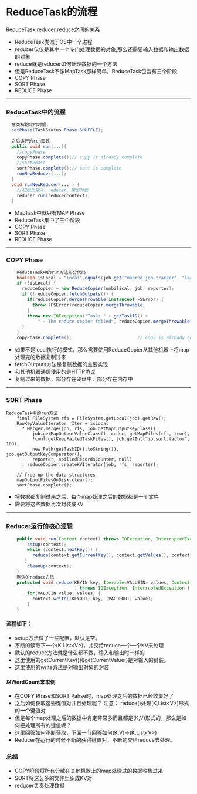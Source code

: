 # ReduceTask的流程

ReduceTask reducer reduce之间的关系

* ReduceTask类似于OS中一个进程
* reducer仅仅是其中一个专门处理数据的对象,那么还需要输入数据和输出数据的对象
* reduce就是reducer如何处理数据的一个方法
* 但是ReduceTask不像MapTask那样简单，ReduceTask包含有三个阶段
 * COPY Phase
 * SORT Phase
 * REDUCE Phase

***
### ReduceTask中的流程

```java
  在类初始化的时候，
  setPhase(TaskStatus.Phase.SHUFFLE);
  
  之后运行的run函数
  public void run(...){
    //copyPhase
    copyPhase.complete();// copy is already complete
    //sortPhase
    sortPhase.complete();// sort is complete
    runNewReducer(...);
  }
  void runNewReducer(... ) {
    //初始化输入、reducer、输出对象
    reducer.run(reducerContext);
  }

```
* MapTask中就只有MAP Phase
* ReduceTask集中了三个阶段
 * COPY Phase
 * SORT Phase
 * REDUCE Phase

***
### COPY Phase
```java
    ReduceTask中的run方法部分代码
    boolean isLocal = "local".equals(job.get("mapred.job.tracker", "local"));
    if (!isLocal) {
      reduceCopier = new ReduceCopier(umbilical, job, reporter);
      if (!reduceCopier.fetchOutputs()) {
        if(reduceCopier.mergeThrowable instanceof FSError) {
          throw (FSError)reduceCopier.mergeThrowable;
        }
        throw new IOException("Task: " + getTaskID() + 
            " - The reduce copier failed", reduceCopier.mergeThrowable);
      }
    }
    copyPhase.complete();                         // copy is already complete
```
* 如果不是local执行的模式，那么需要使用ReduceCopier从其他机器上将map处理完的数据复制过来
* fetchOutputs方法是复制数据的主要实现
* 和其他机器通信使用的是HTTP协议
* 复制过来的数据，部分存在硬盘中，部分存在内存中

***
### SORT Phase
```
ReduceTask中的run方法
    final FileSystem rfs = FileSystem.getLocal(job).getRaw();
    RawKeyValueIterator rIter = isLocal
      ? Merger.merge(job, rfs, job.getMapOutputKeyClass(),
          job.getMapOutputValueClass(), codec, getMapFiles(rfs, true),
          !conf.getKeepFailedTaskFiles(), job.getInt("io.sort.factor", 100),
          new Path(getTaskID().toString()), job.getOutputKeyComparator(),
          reporter, spilledRecordsCounter, null)
      : reduceCopier.createKVIterator(job, rfs, reporter);
        
    // free up the data structures
    mapOutputFilesOnDisk.clear();
    sortPhase.complete();
```
* 将数据都复制过来之后，每个map处理之后的数据都是一个文件
* 需要将这些数据再次封装成KV

***
### Reducer运行的核心逻辑
```java
    public void run(Context context) throws IOException, InterruptedException {
        setup(context);
        while (context.nextKey()) {
          reduce(context.getCurrentKey(), context.getValues(), context);
       }
        cleanup(context);
    }
    默认的reduce方法
    protected void reduce(KEYIN key, Iterable<VALUEIN> values, Context context
                          ) throws IOException, InterruptedException {
        for(VALUEIN value: values) {
          context.write((KEYOUT) key, (VALUEOUT) value);
        }
    }
```
#### 流程如下：
* setup方法做了一些配置，默认是空。
* 不断的读取下一个(K,List&lt;V>)，并交给reduce一个一个KV来处理
* 默认的reduce方法就是什么都不做，输入和输出时一样的
* 这里使用的getCurrentKey()和getCurrentValue()是对输入的封装。
* 这里使用的write方法是对输出对象的封装

#### 以WordCount来举例
* 在COPY Phase和SORT Pahse时，map处理之后的数据已经收集好了
* 之后如何获取这些键值对并且处理呢？  注意： reduce()处理(K,List&lt;V>)形式的**一个**键值对
* 但是每个map处理之后的数据中肯定非常多而且都是(K,V)形式的，那么是如何把处理所有的键值呢？
* 这里回答如何不断获取，下面一节回答如何(K,V)->(K,List&lt;V>)
* Reducer在运行的时候不断的获得键值对，不断的交给reduce去处理。

### 总结
* COPY阶段将所有分散在其他机器上的map处理过的数据收集过来
* SORT将这么多的文件组织成KV对
* reducer负责处理数据

